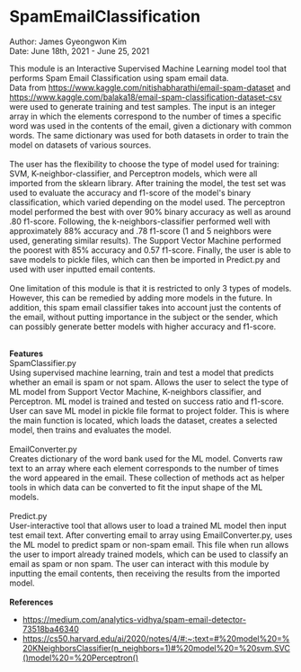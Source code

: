 # SpamEmailClassification
Author: James Gyeongwon Kim \
Date: June 18th, 2021 - June 25, 2021 

This module is an Interactive Supervised Machine Learning model tool that performs Spam Email Classification using spam email data. \
Data from https://www.kaggle.com/nitishabharathi/email-spam-dataset and https://www.kaggle.com/balaka18/email-spam-classification-dataset-csv were used to generate training and test samples. The input is an integer array in which the elements correspond to the number of times a specific word was used in the contents of the email, given a dictionary with common words. The same dictionary was used for both datasets in order to train the model on datasets of various sources. \
\
The user has the flexibility to choose the type of model used for training: SVM, K-neighbor-classifier, and Perceptron models, which were all imported from the sklearn library. After training the model, the test set was used to evaluate the accuracy and f1-score of the model's binary classification, which varied depending on the model used. The perceptron model performed the best with over 90% binary accuracy as well as around .80 f1-score. Following, the k-neighbors-classifier performed well with approximately 88% accuracy and .78 f1-score (1 and 5 neighbors were used, generating similar results). The Support Vector Machine performed the poorest with 85% accuracy and 0.57 f1-score. Finally, the user is able to save models to pickle files, which can then be imported in Predict.py and used with user inputted email contents. \
\
One limitation of this module is that it is restricted to only 3 types of models. However, this can be remedied by adding more models in the future. In addition, this spam email classifier takes into account just the contents of the email, without putting importance in the subject or the sender, which can possibly generate better models with higher accuracy and f1-score. 


\
**Features** \
SpamClassifier.py \
Using supervised machine learning, train and test a model that predicts whether an email is spam or not spam. Allows the user to select the type of ML model from Support Vector Machine, K-neighbors classifier, and Perceptron. ML model is trained and tested on success ratio and f1-score. User can save ML model in pickle file format to project folder. This is where the main function is located, which loads the dataset, creates a selected model, then trains and evaluates the model. \
\
EmailConverter.py \
Creates dictionary of the word bank used for the ML model. Converts raw text to an array where each element corresponds to the number of times the word appeared in the email. These collection of methods act as helper tools in which data can be converted to fit the input shape of the ML models. \
\
Predict.py \
User-interactive tool that allows user to load a trained ML model then input test email text. After converting email to array using EmailConverter.py, uses the ML model to predict spam or non-spam email. This file when run allows the user to import already trained models, which can be used to classify an email as spam or non spam. The user can interact with this module by inputting the email contents, then receiving the results from the imported model. 
\
\
**References**
* https://medium.com/analytics-vidhya/spam-email-detector-73518ba46340
* https://cs50.harvard.edu/ai/2020/notes/4/#:~:text=#%20model%20=%20KNeighborsClassifier(n_neighbors=1)#%20model%20=%20svm.SVC()model%20=%20Perceptron()

